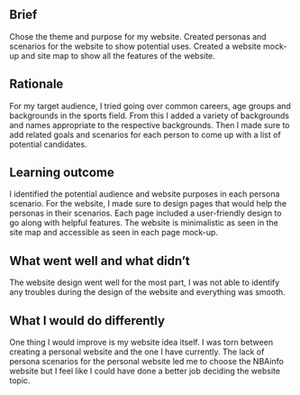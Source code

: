 ## Brief
Chose the theme and purpose for my website. Created personas and scenarios for the website to show potential uses. Created a website mock-up and site map to show all the features of the website.

## Rationale
For my target audience, I tried going over common careers, age groups and backgrounds in the sports field. From this I added a variety of backgrounds and names appropriate to the respective backgrounds. Then I made sure to add related goals and scenarios for each person to come up with a list of potential candidates.

## Learning outcome
I identified the potential audience and website purposes in each persona scenario. For the website, I made sure to design pages that would help the personas in their scenarios. Each page included a user-friendly design to go along with helpful features. The website is minimalistic as seen in the site map and accessible as seen in each page mock-up.

## What went well and what didn’t
The website design went well for the most part, I was not able to identify any troubles during the design of the website and everything was smooth.

## What I would do differently
One thing I would improve is my website idea itself. I was torn between creating a personal website and the one I have currently. The lack of persona scenarios for the personal website led me to choose the NBAinfo website but I feel like I could have done a better job deciding the website topic.

